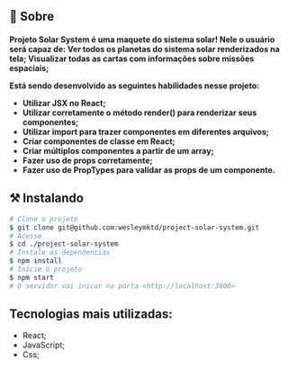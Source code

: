 ## 🧐 Sobre

<h4 align="left"> 
  Projeto Solar System é uma maquete do sistema solar! Nele o usuário será capaz de:
  Ver todos os planetas do sistema solar renderizados na tela;
  Visualizar todas as cartas com informações sobre missões espaciais;
  
Está sendo desenvolvido as seguintes habilidades nesse projeto:
  
- Utilizar JSX no React;
- Utilizar corretamente o método render() para renderizar seus componentes;
- Utilizar import para trazer componentes em diferentes arquivos;
- Criar componentes de classe em React;
- Criar múltiplos componentes a partir de um array;
- Fazer uso de props corretamente;
- Fazer uso de PropTypes para validar as props de um componente.
</h4>


## ⚒ Instalando <a name = "installing"></a>

```bash
# Clone o projeto
$ git clone git@github.com:wesleymktd/project-solar-system.git
# Acesse
$ cd ./project-solar-system
# Instale as dependencias
$ npm install
# Inicie o projeto
$ npm start
# O servidor vai inicar na porta <http://localhost:3000>
```

## Tecnologias mais utilizadas:

- React;
- JavaScript;
- Css;
